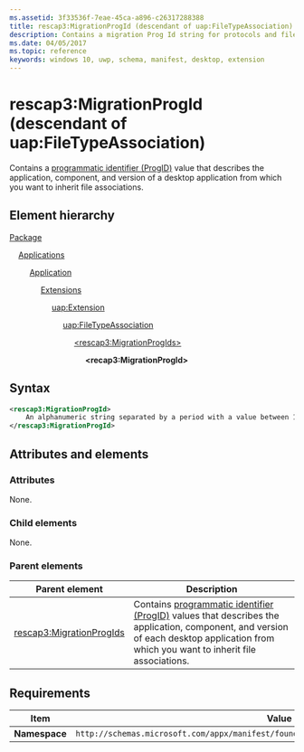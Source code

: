 ```yaml
---
ms.assetid: 3f33536f-7eae-45ca-a896-c26317288388
title: rescap3:MigrationProgId (descendant of uap:FileTypeAssociation)
description: Contains a migration Prog Id string for protocols and file type associations (descendant of uap:FileTypeAssociation).
ms.date: 04/05/2017
ms.topic: reference
keywords: windows 10, uwp, schema, manifest, desktop, extension 
---
```


# rescap3:MigrationProgId (descendant of uap:FileTypeAssociation)

Contains a [programmatic identifier (ProgID)](/windows/win32/shell/fa-progids) value that describes the application, component, and version of a desktop application from which you want to inherit file associations.

## Element hierarchy

[Package](element-package.md)

&nbsp;&nbsp;&nbsp;&nbsp;[Applications](element-applications.md)

&nbsp;&nbsp;&nbsp;&nbsp; &nbsp;&nbsp;&nbsp;&nbsp;[Application](element-application.md)

&nbsp;&nbsp;&nbsp;&nbsp; &nbsp;&nbsp;&nbsp;&nbsp; &nbsp;&nbsp;&nbsp;&nbsp;[Extensions](element-extensions.md)

&nbsp;&nbsp;&nbsp;&nbsp; &nbsp;&nbsp;&nbsp;&nbsp; &nbsp;&nbsp;&nbsp;&nbsp; &nbsp;&nbsp;&nbsp;&nbsp;[uap:Extension](element-uap-extension.md)

&nbsp;&nbsp;&nbsp;&nbsp; &nbsp;&nbsp;&nbsp;&nbsp; &nbsp;&nbsp;&nbsp;&nbsp; &nbsp;&nbsp;&nbsp;&nbsp; &nbsp;&nbsp;&nbsp;&nbsp;[uap:FileTypeAssociation](element-uap-filetypeassociation.md)

&nbsp;&nbsp;&nbsp;&nbsp; &nbsp;&nbsp;&nbsp;&nbsp; &nbsp;&nbsp;&nbsp;&nbsp; &nbsp;&nbsp;&nbsp;&nbsp; &nbsp;&nbsp;&nbsp;&nbsp; &nbsp;&nbsp;&nbsp;&nbsp;[\<rescap3:MigrationProgIds\>](element-rescap3-migrationprogids.md)

&nbsp;&nbsp;&nbsp;&nbsp; &nbsp;&nbsp;&nbsp;&nbsp; &nbsp;&nbsp;&nbsp;&nbsp; &nbsp;&nbsp;&nbsp;&nbsp; &nbsp;&nbsp;&nbsp;&nbsp; &nbsp;&nbsp;&nbsp;&nbsp; &nbsp;&nbsp;&nbsp;&nbsp;**\<recap3:MigrationProgId\>**

## Syntax

```xml
<rescap3:MigrationProgId> 
    An alphanumeric string separated by a period with a value between 1 and 39 characters in length (for example, "Foo.Bar" or "Foo.Bar.1").
</rescap3:MigrationProgId>
```

## Attributes and elements

### Attributes

None.

### Child elements

None.

### Parent elements

| Parent element | Description |
|-|-|
| [rescap3:MigrationProgIds](element-rescap3-migrationprogids.md) | Contains [programmatic identifier (ProgID)](/windows/win32/shell/fa-progids) values that describes the application, component, and version of each desktop application from which you want to inherit file associations. |

## Requirements

| Item | Value |
|--|--|
| **Namespace** | `http://schemas.microsoft.com/appx/manifest/foundation/windows10/restrictedcapabilities/3` |
